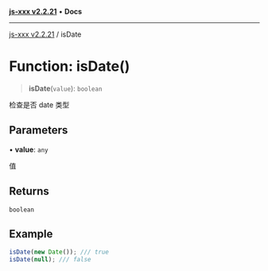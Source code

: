 [**js-xxx v2.2.21**](../README.md) • **Docs**

***

[js-xxx v2.2.21](../README.md) / isDate

# Function: isDate()

> **isDate**(`value`): `boolean`

检查是否 date 类型

## Parameters

• **value**: `any`

值

## Returns

`boolean`

## Example

```ts
isDate(new Date()); /// true
isDate(null); /// false
```

